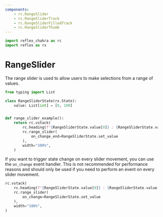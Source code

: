 ```yaml
---
components:
    - rc.RangeSlider
    - rc.RangeSliderTrack
    - rc.RangeSliderFilledTrack
    - rc.RangeSliderThumb
---
```


```python exec
import reflex_chakra as rc
import reflex as rx
```

# RangeSlider

The range slider is used to allow users to make selections from a range of values.

```python demo exec
from typing import List

class RangeSliderState(rx.State):
    value: List[int] = [0, 100]


def range_slider_example():
    return rc.vstack(
        rc.heading(f"{RangeSliderState.value[0]} : {RangeSliderState.value[1]}"),
        rc.range_slider(
            on_change_end=RangeSliderState.set_value
        ),
        width="100%",
    )
```

If you want to trigger state change on every slider movement, you can use the `on_change` event handler.
This is not recommended for performance reasons and should only be used if you need to perform an event on every slider movement.

```python demo
rc.vstack(
    rc.heading(f"{RangeSliderState.value[0]} : {RangeSliderState.value[1]}"),
    rc.range_slider(
        on_change=RangeSliderState.set_value
    ),
    width="100%",
)
```
